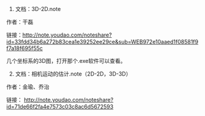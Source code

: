 1. 文档：3D-2D.note

作者：干磊

链接：http://note.youdao.com/noteshare?id=33fdd34b6a272b83cea1e39252ee29ce&sub=WEB972e10aaed1f08581f9f7a18f695f55c

几个坐标系的3D图，打开那个.exe软件可以查看。


2. 文档：相机运动的估计.note（2D-2D，3D-3D）

作者：金瑜、乔治

链接： http://note.youdao.com/noteshare?id=71de66f2fa4e7573c03c8ac6d5672593
